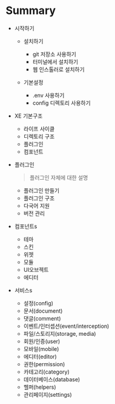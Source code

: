 # Summary

* 시작하기


  * 설치하기
    * git 저장소 사용하기
    * 터미널에서 설치하기
    * 웹 인스톨러로 설치하기


  * 기본설정
    * .env 사용하기
    * config 디렉토리 사용하기


* XE 기본구조
  * 라이프 사이클
  * 디렉토리 구조
  * 플러그인
  * 컴포넌트

* 플러그인
  > 플러그인 자체에 대한 설명
  
  * 플러그인 만들기
  * 플러그인 구조
  * 다국어 지원
  * 버전 관리

* 컴포넌트s
  * 테마
  * 스킨
  * 위젯
  * 모듈
  * UI오브젝트
  * 에디터

* 서비스s
  * 설정(config)
  * 문서(document)
  * 댓글(comment)
  * 이벤트/인터셉션(event/interception)
  * 파일/스토리지(storage, media)
  * 회원/인증(user)
  * 모바일(mobile)
  * 에디터(editor)
  * 권한(permission)
  * 카테고리(category)
  * 데이터베이스(database)
  * 헬퍼(helpers)
  * 관리페이지(settings)
